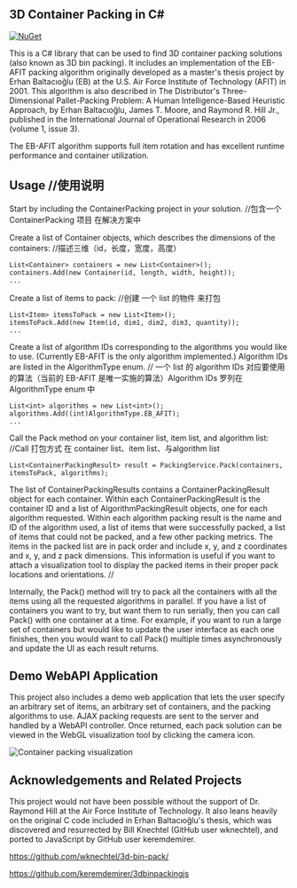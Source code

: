 ## 3D Container Packing in C#
[![NuGet](https://img.shields.io/nuget/v/CromulentBisgetti.ContainerPacking.svg)](https://www.nuget.org/packages/CromulentBisgetti.ContainerPacking)

This is a C# library that can be used to find 3D container packing solutions (also known as 3D bin packing). It includes an implementation of the EB-AFIT packing algorithm originally developed as a master's thesis project by Erhan Baltacıoğlu (EB) at the U.S. Air Force Institute of Technology (AFIT) in 2001. This algorithm is also described in The Distributor's Three-Dimensional Pallet-Packing Problem: A Human Intelligence-Based Heuristic Approach, by Erhan Baltacıoğlu, James T. Moore, and Raymond R. Hill Jr., published in the International Journal of Operational Research in 2006 (volume 1, issue 3).

The EB-AFIT algorithm supports full item rotation and has excellent runtime performance and container utilization.

## Usage    //使用说明

Start by including the ContainerPacking project in your solution.   //包含一个 ContainerPacking 项目 在解决方案中

Create a list of Container objects, which describes the dimensions of the containers:   //描述三维（id，长度，宽度，高度）

    List<Container> containers = new List<Container>();
    containers.Add(new Container(id, length, width, height));
    ...

Create a list of items to pack: //创建 一个 list 的物件 来打包

    List<Item> itemsToPack = new List<Item>();
    itemsToPack.Add(new Item(id, dim1, dim2, dim3, quantity));
    ...

Create a list of algorithm IDs corresponding to the algorithms you would like to use. (Currently EB-AFIT is the only algorithm implemented.) Algorithm IDs are listed in the AlgorithmType enum.    // 一个 list 的 algorithm IDs 对应要使用的算法（当前的 EB-AFIT 是唯一实施的算法）Algorithm IDs 罗列在 AlgorithmType enum 中

    List<int> algorithms = new List<int>();
    algorithms.Add((int)AlgorithmType.EB_AFIT);
    ...

Call the Pack method on your container list, item list, and algorithm list: //Call 打包方式 在 container list、item list、与algorithm list

    List<ContainerPackingResult> result = PackingService.Pack(containers, itemsToPack, algorithms);

The list of ContainerPackingResults contains a ContainerPackingResult object for each container. Within each ContainerPackingResult is the container ID and a list of AlgorithmPackingResult objects, one for each algorithm requested. Within each algorithm packing result is the name and ID of the algorithm used, a list of items that were successfully packed, a list of items that could not be packed, and a few other packing metrics. The items in the packed list are in pack order and include x, y, and z coordinates and x, y, and z pack dimensions. This information is useful if you want to attach a visualization tool to display the packed items in their proper pack locations and orientations. //

Internally, the Pack() method will try to pack all the containers with all the items using all the requested algorithms in parallel. If you have a list of containers you want to try, but want them to run serially, then you can call Pack() with one container at a time. For example, if you want to run a large set of containers but would like to update the user interface as each one finishes, then you would want to call Pack() multiple times asynchronously and update the UI as each result returns.

## Demo WebAPI Application

This project also includes a demo web application that lets the user specify an arbitrary set of items, an arbitrary set of containers, and the packing algorithms to use. AJAX packing requests are sent to the server and handled by a WebAPI controller. Once returned, each pack solution can be viewed in the WebGL visualization tool by clicking the camera icon. 

![Container packing visualization](https://github.com/davidmchapman/3DContainerPacking/blob/master/images/packing-1.gif?raw=true "Container Packing")

## Acknowledgements and Related Projects

This project would not have been possible without the support of Dr. Raymond Hill at the Air Force Institute of Technology. It also leans heavily on the original C code included in Erhan Baltacıoğlu's thesis, which was discovered and resurrected by Bill Knechtel (GitHub user wknechtel), and ported to JavaScript by GitHub user keremdemirer.

https://github.com/wknechtel/3d-bin-pack/

https://github.com/keremdemirer/3dbinpackingjs
